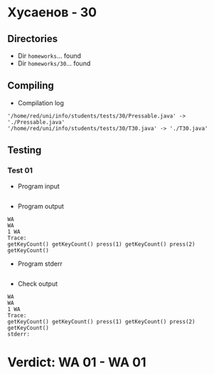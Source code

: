 # Хусаенов - 30
## Directories
- Dir `homeworks`... found
- Dir `homeworks/30`... found
## Compiling
- Compilation log
```
'/home/red/uni/info/students/tests/30/Pressable.java' -> './Pressable.java'
'/home/red/uni/info/students/tests/30/T30.java' -> './T30.java'

```
## Testing
### Test 01
- Program input
```

```
- Program output
```
WA
WA
1 WA
Trace:
getKeyCount() getKeyCount() press(1) getKeyCount() press(2) getKeyCount() 

```
- Program stderr
```

```
- Check output
```
WA
WA
1 WA
Trace:
getKeyCount() getKeyCount() press(1) getKeyCount() press(2) getKeyCount() 
stderr:

```
# Verdict: **WA 01** - WA 01
